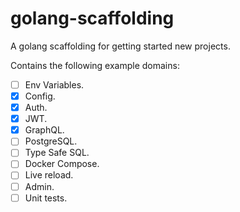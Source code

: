 # golang-scaffolding

A golang scaffolding for getting started new projects.

Contains the following example domains:
- [ ] Env Variables.
- [x] Config.
- [x] Auth.
- [x] JWT.
- [x] GraphQL.
- [ ] PostgreSQL.
- [ ] Type Safe SQL.
- [ ] Docker Compose.
- [ ] Live reload.
- [ ] Admin.
- [ ] Unit tests.
